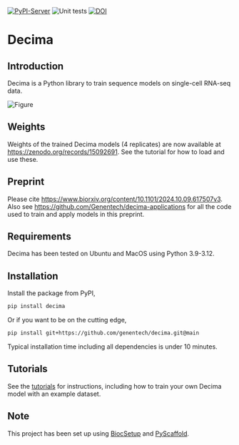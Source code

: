 [![PyPI-Server](https://img.shields.io/pypi/v/decima.svg)](https://pypi.org/project/decima/)
![Unit tests](https://github.com/genentech/decima/actions/workflows/run-tests.yml/badge.svg)
[![DOI](https://zenodo.org/badge/870361048.svg)](https://doi.org/10.5281/zenodo.15319897)

# Decima

## Introduction
Decima is a Python library to train sequence models on single-cell RNA-seq data.

![Figure](assets/fig1.png)

## Weights
Weights of the trained Decima models (4 replicates) are now available at https://zenodo.org/records/15092691. See the tutorial for how to load and use these.

## Preprint
Please cite https://www.biorxiv.org/content/10.1101/2024.10.09.617507v3. Also see https://github.com/Genentech/decima-applications for all the code used to train and apply models in this preprint.

## Requirements
Decima has been tested on Ubuntu and MacOS using Python 3.9-3.12.

## Installation

Install the package from PyPI,

```sh
pip install decima
```

Or if you want to be on the cutting edge,

```sh
pip install git+https://github.com/genentech/decima.git@main
```
Typical installation time including all dependencies is under 10 minutes.

## Tutorials
See the [tutorials](docs/tutorials) for instructions, including how to train your own Decima model with an example dataset.

<!-- biocsetup-notes -->

## Note

This project has been set up using [BiocSetup](https://github.com/biocpy/biocsetup)
and [PyScaffold](https://pyscaffold.org/).
